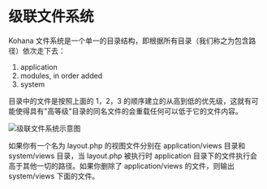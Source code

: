 ﻿# 级联文件系统

Kohana 文件系统是一个单一的目录结构，即根据所有目录（我们称之为包含路径）依次走下去：

1. application
2. modules, in order added
3. system
 	
目录中的文件是按照上面的 1，2，3 的顺序建立的从高到低的优先级，这就有可能使得具有"高等级"目录的同名文件的会重载任何可以低于它的文件内容。

![级联文件系统示意图](img/cascading_filesystem.png)

如果你有一个名为 layout.php 的视图文件分别在 application/views 目录和 system/views 目录，当 layout.php 被执行时 application 目录下的文件执行会高于其他一切的路径。如果你删除了 application/views 的文件，则输出 system/views 下面的文件。 